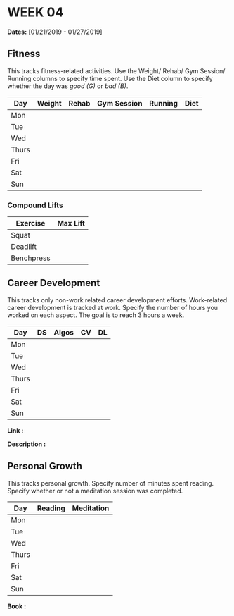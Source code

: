 # WEEK 04

**Dates:** [01/21/2019 - 01/27/2019]

## Fitness

This tracks fitness-related activities. Use the Weight/ Rehab/ Gym Session/ Running columns to specify time spent. Use the Diet column to specify whether the day was *good (G)* or *bad (B)*.

|  Day    | Weight | Rehab | Gym Session | Running |  Diet  |
| ------- | ------ | ----- | ----------- | ------- | ------ |
|   Mon   |        |       |             |         |        |
|   Tue   |        |       |             |         |        |
|   Wed   |        |       |             |         |        |
|   Thurs |        |       |             |         |        |
|   Fri   |        |       |             |         |        |
|   Sat   |        |       |             |         |        |
|   Sun   |        |       |             |         |        |

### Compound Lifts

| Exercise   | Max Lift  |
| ---------- | --------- |
| Squat      |           |
| Deadlift   |           |
| Benchpress |           |

## Career Development

This tracks only non-work related career development efforts. Work-related career development is tracked at work. Specify the number of hours you worked on each aspect. The goal is to reach 3 hours a week.

|  Day    |   DS   | Algos  |   CV   |   DL   |
| ------- | ------ | ------ | ------ | ------ | 
|   Mon   |        |        |        |        |
|   Tue   |        |        |        |        |
|   Wed   |        |        |        |        |
|   Thurs |        |        |        |        |
|   Fri   |        |        |        |        |
|   Sat   |        |        |        |        |
|   Sun   |        |        |        |        |

**Link        :**

**Description :**

## Personal Growth

This tracks personal growth. Specify number of minutes spent reading. Specify whether or not a meditation session was completed.

|  Day    | Reading | Meditation |
| ------- | ------- | ---------- |
|   Mon   |         |            |
|   Tue   |         |            |
|   Wed   |         |            |
|   Thurs |         |            |
|   Fri   |         |            |
|   Sat   |         |            |
|   Sun   |         |            |

**Book :**
